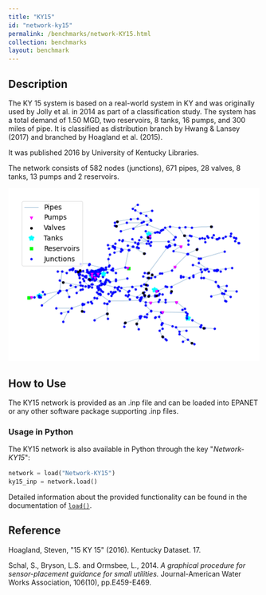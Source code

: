 ```yaml
---
title: "KY15"
id: "network-ky15"
permalink: /benchmarks/network-KY15.html
collection: benchmarks
layout: benchmark
---
```



## Description

The KY 15 system is based on a real-world system in KY and was originally used by Jolly et al. in 2014 as part of a
classification study. The system has a total demand of 1.50 MGD, two reservoirs, 8 tanks, 16 pumps, and 300 miles of
pipe. It is classified as distribution branch by Hwang & Lansey (2017) and branched by Hoagland et al. (2015).

It was published 2016 by University of Kentucky Libraries.

The network consists of 582 nodes (junctions), 671 pipes, 28 valves, 8 tanks, 13 pumps and 2 reservoirs.

<img src="../static/benchmarks/network-ky15/ky15_plot.png"/>

## How to Use

The KY15 network is provided as an .inp file and can be loaded into EPANET or any other software package
supporting .inp files.

### Usage in Python

The KY15 network is also available in Python through the key "*Network-KY15*":
```python
network = load("Network-KY15")
ky15_inp = network.load()
```

Detailed information about the provided functionality can be found in the documentation of
[`load()`](https://water-benchmark-hub.readthedocs.io/en/stable/water_benchmark_hub.networks.html#water_benchmark_hub.networks.networks.KY15.load).


## Reference

Hoagland, Steven, "15 KY 15" (2016). Kentucky Dataset. 17.
[<i class="bi bi-link"></i>](https://uknowledge.uky.edu/wdst/17)

Schal, S., Bryson, L.S. and Ormsbee, L., 2014. *A graphical procedure for sensor-placement guidance for small utilities.*
Journal-American Water Works Association, 106(10), pp.E459-E469.
[<i class="bi bi-link"></i>](https://doi.org/10.5942/JAWWA.2014.106.0093)
